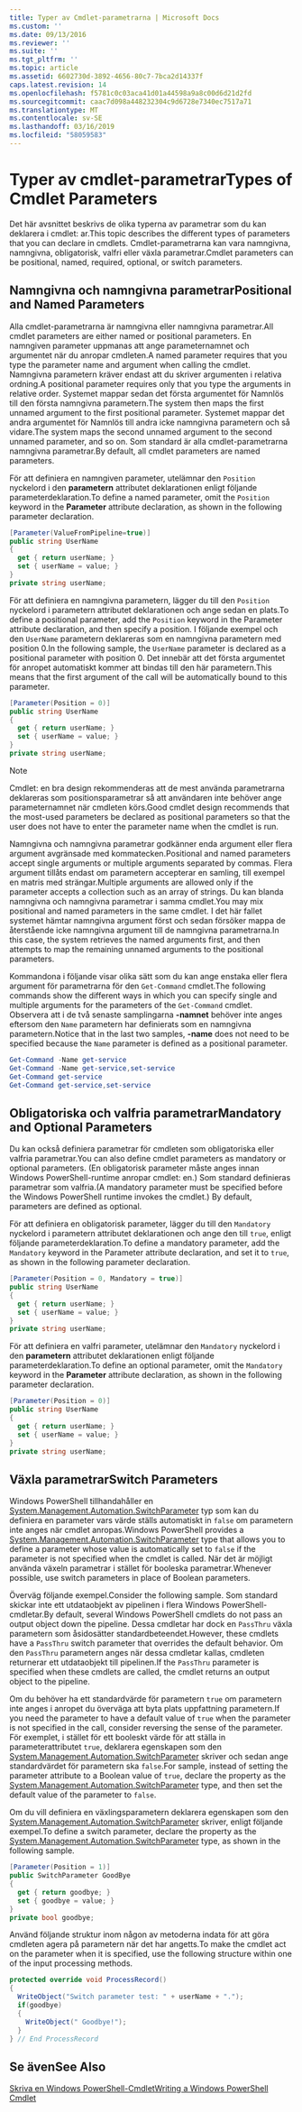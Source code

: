 ```yaml
---
title: Typer av Cmdlet-parametrarna | Microsoft Docs
ms.custom: ''
ms.date: 09/13/2016
ms.reviewer: ''
ms.suite: ''
ms.tgt_pltfrm: ''
ms.topic: article
ms.assetid: 6602730d-3892-4656-80c7-7bca2d14337f
caps.latest.revision: 14
ms.openlocfilehash: f5781c0c03aca41d01a44598a9a8c00d6d21d2fd
ms.sourcegitcommit: caac7d098a448232304c9d6728e7340ec7517a71
ms.translationtype: MT
ms.contentlocale: sv-SE
ms.lasthandoff: 03/16/2019
ms.locfileid: "58059583"
---
```

# <a name="types-of-cmdlet-parameters"></a><span data-ttu-id="f8751-102">Typer av cmdlet-parametrar</span><span class="sxs-lookup"><span data-stu-id="f8751-102">Types of Cmdlet Parameters</span></span>

<span data-ttu-id="f8751-103">Det här avsnittet beskrivs de olika typerna av parametrar som du kan deklarera i cmdlet: ar.</span><span class="sxs-lookup"><span data-stu-id="f8751-103">This topic describes the different types of parameters that you can declare in cmdlets.</span></span> <span data-ttu-id="f8751-104">Cmdlet-parametrarna kan vara namngivna, namngivna, obligatorisk, valfri eller växla parametrar.</span><span class="sxs-lookup"><span data-stu-id="f8751-104">Cmdlet parameters can be positional, named, required, optional, or switch parameters.</span></span>

## <a name="positional-and-named-parameters"></a><span data-ttu-id="f8751-105">Namngivna och namngivna parametrar</span><span class="sxs-lookup"><span data-stu-id="f8751-105">Positional and Named Parameters</span></span>

<span data-ttu-id="f8751-106">Alla cmdlet-parametrarna är namngivna eller namngivna parametrar.</span><span class="sxs-lookup"><span data-stu-id="f8751-106">All cmdlet parameters are either named or positional parameters.</span></span> <span data-ttu-id="f8751-107">En namngiven parameter uppmanas att ange parameternamnet och argumentet när du anropar cmdleten.</span><span class="sxs-lookup"><span data-stu-id="f8751-107">A named parameter requires that you type the parameter name and argument when calling the cmdlet.</span></span> <span data-ttu-id="f8751-108">Namngivna parametern kräver endast att du skriver argumenten i relativa ordning.</span><span class="sxs-lookup"><span data-stu-id="f8751-108">A positional parameter requires only that you type the arguments in relative order.</span></span> <span data-ttu-id="f8751-109">Systemet mappar sedan det första argumentet för Namnlös till den första namngivna parametern.</span><span class="sxs-lookup"><span data-stu-id="f8751-109">The system then maps the first unnamed argument to the first positional parameter.</span></span> <span data-ttu-id="f8751-110">Systemet mappar det andra argumentet för Namnlös till andra icke namngivna parametern och så vidare.</span><span class="sxs-lookup"><span data-stu-id="f8751-110">The system maps the second unnamed argument to the second unnamed parameter, and so on.</span></span> <span data-ttu-id="f8751-111">Som standard är alla cmdlet-parametrarna namngivna parametrar.</span><span class="sxs-lookup"><span data-stu-id="f8751-111">By default, all cmdlet parameters are named parameters.</span></span>

<span data-ttu-id="f8751-112">För att definiera en namngiven parameter, utelämnar den `Position` nyckelord i den **parametern** attributet deklarationen enligt följande parameterdeklaration.</span><span class="sxs-lookup"><span data-stu-id="f8751-112">To define a named parameter, omit the `Position` keyword in the **Parameter** attribute declaration, as shown in the following parameter declaration.</span></span>

```csharp
[Parameter(ValueFromPipeline=true)]
public string UserName
{
  get { return userName; }
  set { userName = value; }
}
private string userName;
```

<span data-ttu-id="f8751-113">För att definiera en namngivna parametern, lägger du till den `Position` nyckelord i parametern attributet deklarationen och ange sedan en plats.</span><span class="sxs-lookup"><span data-stu-id="f8751-113">To define a positional parameter, add the `Position` keyword in the Parameter attribute declaration, and then specify a position.</span></span> <span data-ttu-id="f8751-114">I följande exempel och den `UserName` parametern deklareras som en namngivna parametern med position 0.</span><span class="sxs-lookup"><span data-stu-id="f8751-114">In the following sample, the `UserName` parameter is declared as a positional parameter with position 0.</span></span> <span data-ttu-id="f8751-115">Det innebär att det första argumentet för anropet automatiskt kommer att bindas till den här parametern.</span><span class="sxs-lookup"><span data-stu-id="f8751-115">This means that the first argument of the call will be automatically bound to this parameter.</span></span>

```csharp
[Parameter(Position = 0)]
public string UserName
{
  get { return userName; }
  set { userName = value; }
}
private string userName;
```

> [!NOTE]
> <span data-ttu-id="f8751-116">Cmdlet: en bra design rekommenderas att de mest använda parametrarna deklareras som positionsparametrar så att användaren inte behöver ange parameternamnet när cmdleten körs.</span><span class="sxs-lookup"><span data-stu-id="f8751-116">Good cmdlet design recommends that the most-used parameters be declared as positional parameters so that the user does not have to enter the parameter name when the cmdlet is run.</span></span>

<span data-ttu-id="f8751-117">Namngivna och namngivna parametrar godkänner enda argument eller flera argument avgränsade med kommatecken.</span><span class="sxs-lookup"><span data-stu-id="f8751-117">Positional and named parameters accept single arguments or multiple arguments separated by commas.</span></span> <span data-ttu-id="f8751-118">Flera argument tillåts endast om parametern accepterar en samling, till exempel en matris med strängar.</span><span class="sxs-lookup"><span data-stu-id="f8751-118">Multiple arguments are allowed only if the parameter accepts a collection such as an array of strings.</span></span> <span data-ttu-id="f8751-119">Du kan blanda namngivna och namngivna parametrar i samma cmdlet.</span><span class="sxs-lookup"><span data-stu-id="f8751-119">You may mix positional and named parameters in the same cmdlet.</span></span> <span data-ttu-id="f8751-120">I det här fallet systemet hämtar namngivna argument först och sedan försöker mappa de återstående icke namngivna argument till de namngivna parametrarna.</span><span class="sxs-lookup"><span data-stu-id="f8751-120">In this case, the system retrieves the named arguments first, and then attempts to map the remaining unnamed arguments to the positional parameters.</span></span>

<span data-ttu-id="f8751-121">Kommandona i följande visar olika sätt som du kan ange enstaka eller flera argument för parametrarna för den `Get-Command` cmdlet.</span><span class="sxs-lookup"><span data-stu-id="f8751-121">The following commands show the different ways in which you can specify single and multiple arguments for the parameters of the `Get-Command` cmdlet.</span></span> <span data-ttu-id="f8751-122">Observera att i de två senaste samplingarna **-namnet** behöver inte anges eftersom den `Name` parametern har definierats som en namngivna parametern.</span><span class="sxs-lookup"><span data-stu-id="f8751-122">Notice that in the last two samples, **-name** does not need to be specified because the `Name` parameter is defined as a positional parameter.</span></span>

```powershell
Get-Command -Name get-service
Get-Command -Name get-service,set-service
Get-Command get-service
Get-Command get-service,set-service
```

## <a name="mandatory-and-optional-parameters"></a><span data-ttu-id="f8751-123">Obligatoriska och valfria parametrar</span><span class="sxs-lookup"><span data-stu-id="f8751-123">Mandatory and Optional Parameters</span></span>

<span data-ttu-id="f8751-124">Du kan också definiera parametrar för cmdleten som obligatoriska eller valfria parametrar.</span><span class="sxs-lookup"><span data-stu-id="f8751-124">You can also define cmdlet parameters as mandatory or optional parameters.</span></span> <span data-ttu-id="f8751-125">(En obligatorisk parameter måste anges innan Windows PowerShell-runtime anropar cmdlet: en.)  Som standard definieras parametrar som valfria.</span><span class="sxs-lookup"><span data-stu-id="f8751-125">(A mandatory parameter must be specified before the Windows PowerShell runtime invokes the cmdlet.)  By default, parameters are defined as optional.</span></span>

<span data-ttu-id="f8751-126">För att definiera en obligatorisk parameter, lägger du till den `Mandatory` nyckelord i parametern attributet deklarationen och ange den till `true`, enligt följande parameterdeklaration.</span><span class="sxs-lookup"><span data-stu-id="f8751-126">To define a mandatory parameter, add the `Mandatory` keyword in the Parameter attribute declaration, and set it to `true`, as shown in the following parameter declaration.</span></span>

```csharp
[Parameter(Position = 0, Mandatory = true)]
public string UserName
{
  get { return userName; }
  set { userName = value; }
}
private string userName;
```

<span data-ttu-id="f8751-127">För att definiera en valfri parameter, utelämnar den `Mandatory` nyckelord i den **parametern** attributet deklarationen enligt följande parameterdeklaration.</span><span class="sxs-lookup"><span data-stu-id="f8751-127">To define an optional parameter, omit the `Mandatory` keyword in the **Parameter** attribute declaration, as shown in the following parameter declaration.</span></span>

```csharp
[Parameter(Position = 0)]
public string UserName
{
  get { return userName; }
  set { userName = value; }
}
private string userName;
```

## <a name="switch-parameters"></a><span data-ttu-id="f8751-128">Växla parametrar</span><span class="sxs-lookup"><span data-stu-id="f8751-128">Switch Parameters</span></span>

<span data-ttu-id="f8751-129">Windows PowerShell tillhandahåller en [System.Management.Automation.SwitchParameter](/dotnet/api/System.Management.Automation.SwitchParameter) typ som kan du definiera en parameter vars värde ställs automatiskt in `false` om parametern inte anges när cmdlet anropas.</span><span class="sxs-lookup"><span data-stu-id="f8751-129">Windows PowerShell provides a [System.Management.Automation.SwitchParameter](/dotnet/api/System.Management.Automation.SwitchParameter) type that allows you to define a parameter whose value is automatically set to `false` if the parameter is not specified when the cmdlet is called.</span></span> <span data-ttu-id="f8751-130">När det är möjligt använda växeln parametrar i stället för booleska parametrar.</span><span class="sxs-lookup"><span data-stu-id="f8751-130">Whenever possible, use switch parameters in place of Boolean parameters.</span></span>

<span data-ttu-id="f8751-131">Överväg följande exempel.</span><span class="sxs-lookup"><span data-stu-id="f8751-131">Consider the following sample.</span></span> <span data-ttu-id="f8751-132">Som standard skickar inte ett utdataobjekt av pipelinen i flera Windows PowerShell-cmdletar.</span><span class="sxs-lookup"><span data-stu-id="f8751-132">By default, several Windows PowerShell cmdlets do not pass an output object down the pipeline.</span></span> <span data-ttu-id="f8751-133">Dessa cmdletar har dock en `PassThru` växla parametern som åsidosätter standardbeteendet.</span><span class="sxs-lookup"><span data-stu-id="f8751-133">However, these cmdlets have a `PassThru` switch parameter that overrides the default behavior.</span></span> <span data-ttu-id="f8751-134">Om den `PassThru` parametern anges när dessa cmdletar kallas, cmdleten returnerar ett utdataobjekt till pipelinen.</span><span class="sxs-lookup"><span data-stu-id="f8751-134">If the `PassThru` parameter is specified when these cmdlets are called, the cmdlet returns an output object to the pipeline.</span></span>

<span data-ttu-id="f8751-135">Om du behöver ha ett standardvärde för parametern `true` om parametern inte anges i anropet du överväga att byta plats uppfattning parametern.</span><span class="sxs-lookup"><span data-stu-id="f8751-135">If you need the parameter to have a default value of `true` when the parameter is not specified in the call, consider reversing the sense of the parameter.</span></span> <span data-ttu-id="f8751-136">För exemplet, i stället för ett booleskt värde för att ställa in parameterattributet `true`, deklarera egenskapen som den [System.Management.Automation.SwitchParameter](/dotnet/api/System.Management.Automation.SwitchParameter) skriver och sedan ange standardvärdet för parametern ska `false`.</span><span class="sxs-lookup"><span data-stu-id="f8751-136">For sample, instead of setting the parameter attribute to a Boolean value of `true`, declare the property as the [System.Management.Automation.SwitchParameter](/dotnet/api/System.Management.Automation.SwitchParameter) type, and then set the default value of the parameter to `false`.</span></span>

<span data-ttu-id="f8751-137">Om du vill definiera en växlingsparametern deklarera egenskapen som den [System.Management.Automation.SwitchParameter](/dotnet/api/System.Management.Automation.SwitchParameter) skriver, enligt följande exempel.</span><span class="sxs-lookup"><span data-stu-id="f8751-137">To define a switch parameter, declare the property as the [System.Management.Automation.SwitchParameter](/dotnet/api/System.Management.Automation.SwitchParameter) type, as shown in the following sample.</span></span>

```csharp
[Parameter(Position = 1)]
public SwitchParameter GoodBye
{
  get { return goodbye; }
  set { goodbye = value; }
}
private bool goodbye;
```

<span data-ttu-id="f8751-138">Använd följande struktur inom någon av metoderna indata för att göra cmdleten agera på parametern när det har angetts.</span><span class="sxs-lookup"><span data-stu-id="f8751-138">To make the cmdlet act on the parameter when it is specified, use the following structure within one of the input processing methods.</span></span>

```csharp
protected override void ProcessRecord()
{
  WriteObject("Switch parameter test: " + userName + ".");
  if(goodbye)
  {
    WriteObject(" Goodbye!");
  }
} // End ProcessRecord
```

## <a name="see-also"></a><span data-ttu-id="f8751-139">Se även</span><span class="sxs-lookup"><span data-stu-id="f8751-139">See Also</span></span>

[<span data-ttu-id="f8751-140">Skriva en Windows PowerShell-Cmdlet</span><span class="sxs-lookup"><span data-stu-id="f8751-140">Writing a Windows PowerShell Cmdlet</span></span>](./writing-a-windows-powershell-cmdlet.md)

